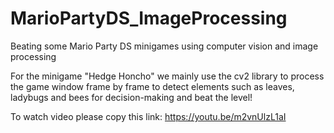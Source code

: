 # MarioPartyDS_ImageProcessing
Beating some Mario Party DS minigames using computer vision and image processing

For the minigame "Hedge Honcho" we mainly use the cv2 library to process the game window frame by frame to detect elements such as leaves, ladybugs and bees for decision-making and beat the level!

To watch video please copy this link: https://youtu.be/m2vnUlzL1aI
